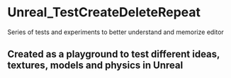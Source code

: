 # Unreal_TestCreateDeleteRepeat
Series of tests and experiments to better understand and memorize editor
## Created as a playground to test different ideas, textures, models and physics in Unreal
